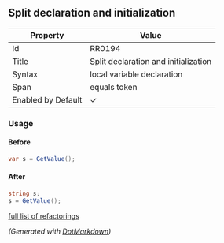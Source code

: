 ## Split declaration and initialization

| Property           | Value                                |
| ------------------ | ------------------------------------ |
| Id                 | RR0194                               |
| Title              | Split declaration and initialization |
| Syntax             | local variable declaration           |
| Span               | equals token                         |
| Enabled by Default | &#x2713;                             |

### Usage

#### Before

```csharp
var s = GetValue();
```

#### After

```csharp
string s;
s = GetValue();
```

[full list of refactorings](Refactorings.md)

*\(Generated with [DotMarkdown](http://github.com/JosefPihrt/DotMarkdown)\)*